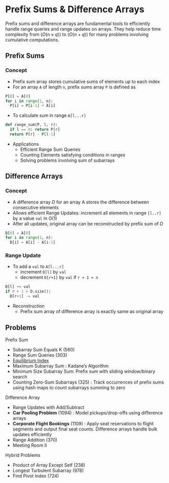 # Prefix Sums & Difference Arrays

Prefix sums and difference arrays are fundamental tools to efficiently handle range queries and range updates on arrays. They help reduce time complexity from $(O(n \times q))$ to $(O(n + q))$ for many problems involving cumulative computations.

## Prefix Sums

### Concept

* Prefix sum array stores cumulative sums of elements up to each index
* For an array `A` of length `n`, prefix sums array `P` is defined as

```python
P[0] = A[0]
for i in range(1, n):
  P[i] = P[i-1] + A[i]
```

* To calculate sum in range `A[l...r]`

```python
def range_sum(P, l, r):
  if l == 0: return P[r]
  return P[r] - P[l-1]
```

* Applications
    * Efficient Range Sum Queries
    * Counting Elements satisfying conditions in ranges
    * Solving problems involving sum of subarrays

## Difference Arrays

### Concept

* A difference array *D* for an array A stores the difference between consecutive elements
* Allows efficient Range Updates: increment all elements in range `[l..r]` by a value `val` in O(1)
* After all updates, original array can be reconstructed by prefix sum of *D*

````python
D[0] = A[0]
for i in range(1, n):
  D[i] = A[i] - A[i-1]
````

### Range Update

* To add a `val` to `A[l...r]`
    * increment `D[l]` by `val`
    * decrement `D[r+1]` by `val` if `r + 1 < n`

```python
D[l] += val
if r + 1 < D.size():
  D[r+1] -= val
```

* Reconstruction
    * Prefix sum array of difference array is exactly same as original array

## Problems

Prefix Sum

* Subarray Sum Equals K (560)
* Range Sum Queries (303)
* [Equilibrium Index](https://www.geeksforgeeks.org/problems/equilibrium-point-1587115620/1)
* Maximum Subarray Sum : Kadane’s Algorithm
* Minimum Size Subarray Sum: Prefix sum with sliding window/binary search
* Counting Zero-Sum Subarrays (325) : Track occurrences of prefix sums using hash maps to count subarrays summing to zero

Difference Array

* Range Updates with Add/Subtract
* **Car Pooling Problem** (1094) : Model pickups/drop-offs using difference arrays
* **Corporate Flight Bookings** (1109) : Apply seat reservations to flight segments and output final seat counts. Difference arrays handle bulk updates efficiently
* Range Addition (370)
* Meeting Room II 

Hybrid Problems

* Product of Array Except Self (238)
* Longest Turbulent Subarray (978)
* Find Pivot Index (724)


